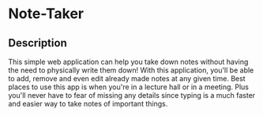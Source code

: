 # Note-Taker

## Description
This simple web application can help you take down notes without having the need to physically write them down! With this application, you'll be able to add, remove and even edit already made notes at any given time. Best places to use this app is when you're in a lecture hall or in a meeting. Plus you'll never have to fear of missing any details since typing is a much faster and easier way to take notes of important things.